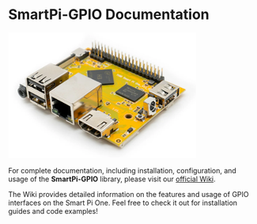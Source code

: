 # SmartPi-GPIO Documentation
<img src="https://github.com/adnroboticsfr/smartpi-gpio/blob/main/img/smart-pi-one-yumi.png" alt="Smart Pi One - Yumi" width="380"/>

For complete documentation, including installation, configuration, and usage of the **SmartPi-GPIO** library, please visit our [official Wiki](https://github.com/adnroboticsfr/smartpi-gpio/wiki).

The Wiki provides detailed information on the features and usage of GPIO interfaces on the Smart Pi One. Feel free to check it out for installation guides and code examples!
